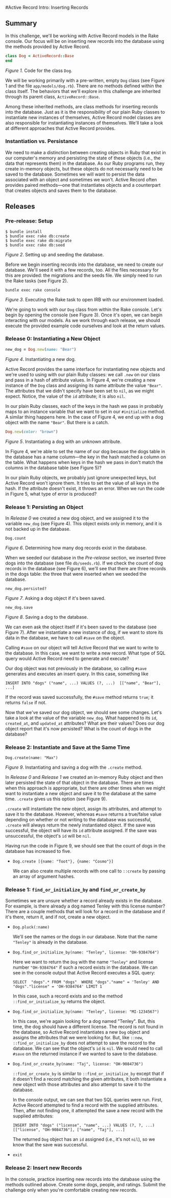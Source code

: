 #Active Record Intro:  Inserting Records

## Summary
In this challenge, we'll be working with Active Record models in the Rake console.  Our focus will be on inserting new records into the database using the methods provided by Active Record.

```ruby
class Dog < ActiveRecord::Base
end
```

*Figure 1.*  Code for the class `Dog`.

We will be working primarily with a pre-written, empty `Dog` class (see Figure 1 and the file `app/models/dog.rb`).  There are no methods defined within the class itself.  The behaviors that we'll explore in this challenge are inherited through its parent class, `ActiveRecord::Base`.  

Among these inherited methods, are class methods for inserting records into the database.  Just as it is the responsibility of our plain Ruby classes to instantiate new instances of themselves, Active Record model classes are also responsible for instantiating instances of themselves.  We'll take a look at different approaches that Active Record provides.

### Instantiation vs. Persistance
We need to make a distinction between creating objects in Ruby that exist in our computer's memory and persisting the state of these objects (i.e., the data that represents them) in the database.  As our Ruby programs run, they create in-memory objects, but these objects do not necessarily need to be saved to the database.  Sometimes we will want to persist the data associated with an object and sometimes we won't.  Active Record often provides paired methods—one that instantiates objects and a counterpart that creates objects and saves them to the database.


## Releases
### Pre-release: Setup
```
$ bundle install
$ bundle exec rake db:create
$ bundle exec rake db:migrate
$ bundle exec rake db:seed
```
*Figure 2*.  Setting up and seeding the database.

Before we begin inserting records into the database, we need to create our database. We'll seed it with a few records, too.  All the files necessary for this are provided:  the migrations and the seeds file.  We simply need to run the Rake tasks (see Figure 2).

```
bundle exec rake console
```
*Figure 3*.  Executing the Rake task to open IRB with our environment loaded.

We're going to work with our `Dog` class from within the Rake console.  Let's begin by opening the console (see Figure 3).  Once it's open, we can begin interacting with our models.  As we work through each release, we should execute the provided example code ourselves and look at the return values.

### Release 0: Instantiating a New Object
```ruby
new_dog = Dog.new(name: "Bear")
```
*Figure 4*.  Instantiating a new dog.

Active Record provides the same interface for instantiating new objects and we're used to using with our plain Ruby classes:  we call `.new` on our class and pass in a hash of attribute values.  In Figure 4, we're creating a new instance of the `Dog` class and assigning its name attribute the value `"Bear"`.  The attributes that we didn't specify have been set to `nil`, as we might expect.  Notice, the value of the `id` attribute; it is also `nil`.

In our plain Ruby classes, each of the keys in the hash we pass in probably maps to an instance variable that we want to set in our `#initialize` method.  A similar thing happens here.  In the case of Figure 4, we end up with a dog object with the name `"Bear"`.  But there is a catch.

```ruby
Dog.new(color: "brown")
```
*Figure 5*.  Instantiating a dog with an unknown attribute.

In Figure 4, we're able to set the name of our dog because the dogs table in the database has a name column—the key in the hash matched a column on the table.  What happens when keys in the hash we pass in don't match the columns in the database table (see Figure 5)?

In our plain Ruby objects, we probably just ignore unexpected keys, but Active Record won't ignore them.  It tries to set the value of all keys in the hash.  If the attribute doesn't exist, it throws an error.  When we run the code in Figure 5, what type of error is produced?


### Release 1: Persisting an Object
In *Release 0* we created a new dog object, and we assigned it to the variable `new_dog` (see Figure 4).  This object exists only in memory, and it is not backed up in the database.

```
Dog.count
```
*Figure 6*. Determining how many dog records exist in the database.

When we seeded our database in the *Pre-release* section, we inserted three dogs into the database (see file `db/seeds.rb`).  If we check the count of dog records in the database (see Figure 6), we'll see that there are three records in the dogs table: the three that were inserted when we seeded the database.

```
new_dog.persisted?
```
*Figure 7*.  Asking a dog object if it's been saved.

```
new_dog.save
```
*Figure 8*.  Saving a dog to the database.

We can even ask the object itself if it's been saved to the database (see Figure 7).  After we instantiate a new instance of dog, if we want to store its data in the database, we have to call `#save` on the object.

Calling `#save` on our object will tell Active Record that we want to write to the database.  In this case, we want to write a new record.  What type of SQL query would Active Record need to generate and execute?

Our dog object was not previously in the database, so calling `#save` generates and executes an insert query.  In this case, something like
  
  `INSERT INTO "dogs" ("name", ...) VALUES (?, ...)  [["name", "Bear"], ...]`

If the record was saved successfully, the `#save` method returns `true`; it returns `false` if not.

Now that we've saved our dog object, we should see some changes.  Let's take a look at the value of the variable `new_dog`.  What happened to its `id`, `created_at`, and `updated_at` attributes?  What are their values?  Does our dog object report that it's now persisted?  What is the count of dogs in the database?


### Release 2:  Instantiate and Save at the Same Time
```
Dog.create(name: "Max")
```
*Figure 9*.  Instantiating and saving a dog with the `.create` method.

In *Release 0* and *Release 1* we created an in-memory Ruby object and then later persisted the state of that object in the database.  There are times when this approach is appropriate, but there are other times when we might want to instantiate a new object and save it to the database at the same time.  `.create` gives us this option (see Figure 9).

`.create` will instantiate the new object, assign its attributes, and attempt to save it to the database.  However, whereas `#save` returns a true/false value depending on whether or not writing to the database was successful, `.create` will always return the newly instantiated object.  If the save was successful, the object will have its `id` attribute assigned.  If the save was unsuccessful, the object's `id` will be `nil`.

Having run the code in Figure 9, we should see that the count of dogs in the database has increased to five.


- `Dog.create [{name: "Toot"}, {name: "Cosmo"}]`

  We can also create multiple records with one call to `::create` by passing an array of argument hashes.


### Release 1: `find_or_initialize_by` and `find_or_create_by`

Sometimes we are unsure whether a record already exists in the database.  For example, is there already a dog named Tenley with this license number?  There are a couple methods that will look for a record in the database and if it's there, return it, and if not, create a new object.

- `Dog.pluck(:name)`

  We'll see the names or the dogs in our database.  Note that the name `"Tenley"` is already in the database.

- `Dog.find_or_initialize_by(name: "Tenley", license: "OH-9384764")`

  Here we want to return the `Dog` with the name `"Tenley"` and license number `"OH-9384764"` if such a record exists in the database.  We can see in the console output that Active Record executes a SQL query:
  
  `SELECT  "dogs".* FROM "dogs"  WHERE "dogs"."name" = 'Tenley' AND "dogs"."license" = 'OH-9384764' LIMIT 1`
  
  In this case, such a record exists and so the method `::find_or_initialize_by` returns the object.

- `Dog.find_or_initialize_by(name: "Tenley", license: "MI-1234567")`

  In this case, we're again looking for a dog named "Tenley".  But, this time, the dog should have a different license.  The record is not found in the database, so Active Record instantiates a new `Dog` object and assigns the attributes that we were looking for.  But, like `::new`, `::find_or_initialize_by` does not attempt to save the record to the database.  We can see that the object's `id` is `nil`.  We would need to call `#save` on the returned instance if we wanted to save to the database.

- `Dog.find_or_create_by(name: "Taj", license: "OH-9084736")`

  `::find_or_create_by` is similar to `::find_or_initialize_by` except that if it doesn't find a record matching the given attributes, it both instantiate a new object with those attributes and also attempt to save it to the database.
  
  In the console output, we can see that two SQL queries were run.  First, Active Record attempted to find a record with the supplied attributes.  Then, after not finding one, it attempted the save a new record with the supplied attributes:
  
  `INSERT INTO "dogs" ("license", "name", ...) VALUES (?, ?, ...)  [["license", "OH-9084736"], ["name", "Taj"], ...]`
  
  The returned `Dog` object has an `id` assigned (i.e., it's not `nil`), so we know that the save was successful.

- `exit`

### Release 2: Insert new Records

In the console, practice inserting new records into the database using the methods outlined above.  Create some dogs, people, and ratings.  Submit the challenge only when you're comfortable creating new records.

